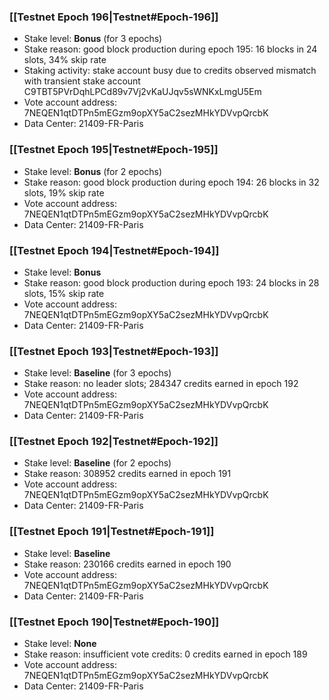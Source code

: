 ### [[Testnet Epoch 196|Testnet#Epoch-196]]
* Stake level: **Bonus** (for 3 epochs)
* Stake reason: good block production during epoch 195: 16 blocks in 24 slots, 34% skip rate
* Staking activity: stake account busy due to credits observed mismatch with transient stake account C9TBT5PVrDqhLPCd89v7Vj2vKaUJqv5sWNKxLmgU5Em
* Vote account address: 7NEQEN1qtDTPn5mEGzm9opXY5aC2sezMHkYDVvpQrcbK
* Data Center: 21409-FR-Paris
### [[Testnet Epoch 195|Testnet#Epoch-195]]
* Stake level: **Bonus** (for 2 epochs)
* Stake reason: good block production during epoch 194: 26 blocks in 32 slots, 19% skip rate
* Vote account address: 7NEQEN1qtDTPn5mEGzm9opXY5aC2sezMHkYDVvpQrcbK
* Data Center: 21409-FR-Paris
### [[Testnet Epoch 194|Testnet#Epoch-194]]
* Stake level: **Bonus**
* Stake reason: good block production during epoch 193: 24 blocks in 28 slots, 15% skip rate
* Vote account address: 7NEQEN1qtDTPn5mEGzm9opXY5aC2sezMHkYDVvpQrcbK
* Data Center: 21409-FR-Paris
### [[Testnet Epoch 193|Testnet#Epoch-193]]
* Stake level: **Baseline** (for 3 epochs)
* Stake reason: no leader slots; 284347 credits earned in epoch 192
* Vote account address: 7NEQEN1qtDTPn5mEGzm9opXY5aC2sezMHkYDVvpQrcbK
* Data Center: 21409-FR-Paris
### [[Testnet Epoch 192|Testnet#Epoch-192]]
* Stake level: **Baseline** (for 2 epochs)
* Stake reason: 308952 credits earned in epoch 191
* Vote account address: 7NEQEN1qtDTPn5mEGzm9opXY5aC2sezMHkYDVvpQrcbK
* Data Center: 21409-FR-Paris
### [[Testnet Epoch 191|Testnet#Epoch-191]]
* Stake level: **Baseline**
* Stake reason: 230166 credits earned in epoch 190
* Vote account address: 7NEQEN1qtDTPn5mEGzm9opXY5aC2sezMHkYDVvpQrcbK
* Data Center: 21409-FR-Paris
### [[Testnet Epoch 190|Testnet#Epoch-190]]
* Stake level: **None**
* Stake reason: insufficient vote credits: 0 credits earned in epoch 189
* Vote account address: 7NEQEN1qtDTPn5mEGzm9opXY5aC2sezMHkYDVvpQrcbK
* Data Center: 21409-FR-Paris